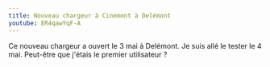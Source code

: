 ```yaml
---
title: Nouveau chargeur à Cinemont à Delémont
youtube: ER4qawYqF-A
---
```


Ce nouveau chargeur a ouvert le 3 mai à Delémont. Je suis allé le tester le 4 mai. Peut-être que j'étais le premier utilisateur ?
